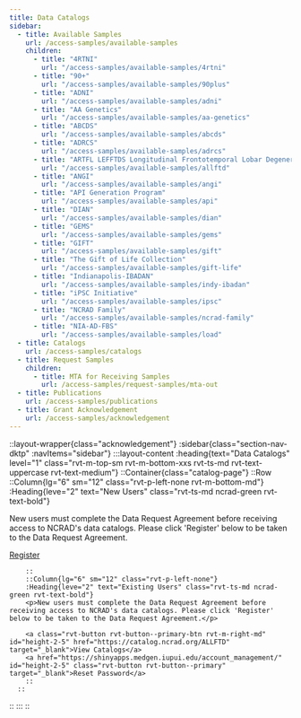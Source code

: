 ```yaml
---
title: Data Catalogs
sidebar:
  - title: Available Samples
    url: /access-samples/available-samples
    children:
      - title: "4RTNI"
        url: "/access-samples/available-samples/4rtni"
      - title: "90+"
        url: "/access-samples/available-samples/90plus"
      - title: "ADNI"
        url: "/access-samples/available-samples/adni"
      - title: "AA Genetics"
        url: "/access-samples/available-samples/aa-genetics"
      - title: "ABCDS"
        url: "/access-samples/available-samples/abcds"
      - title: "ADRCS"
        url: "/access-samples/available-samples/adrcs"
      - title: "ARTFL LEFFTDS Longitudinal Frontotemporal Lobar Degeneration ALLFTD"
        url: "/access-samples/available-samples/allftd"
      - title: "ANGI"
        url: "/access-samples/available-samples/angi"
      - title: "API Generation Program"
        url: "/access-samples/available-samples/api"
      - title: "DIAN"
        url: "/access-samples/available-samples/dian"
      - title: "GEMS"
        url: "/access-samples/available-samples/gems"
      - title: "GIFT"
        url: "/access-samples/available-samples/gift"
      - title: "The Gift of Life Collection"
        url: "/access-samples/available-samples/gift-life"
      - title: "Indianapolis-IBADAN"
        url: "/access-samples/available-samples/indy-ibadan"
      - title: "iPSC Initiative"
        url: "/access-samples/available-samples/ipsc"
      - title: "NCRAD Family"
        url: "/access-samples/available-samples/ncrad-family"
      - title: "NIA-AD-FBS"
        url: "/access-samples/available-samples/load"
  - title: Catalogs
    url: /access-samples/catalogs
  - title: Request Samples
    children:
      - title: MTA for Receiving Samples
        url: /access-samples/request-samples/mta-out
  - title: Publications
    url: /access-samples/publications
  - title: Grant Acknowledgement
    url: /access-samples/acknowledgement
---
```


::layout-wrapper{class="acknowledgement"}
:sidebar{class="section-nav-dktp" :navItems="sidebar"}
:::layout-content
:heading{text="Data Catalogs" level="1" class="rvt-m-top-sm rvt-m-bottom-xxs rvt-ts-md rvt-text-uppercase rvt-text-medium"}
::Container{class="catalog-page"}
::Row
::Column{lg="6" sm="12" class="rvt-p-left-none rvt-m-bottom-md"}
:Heading{leve="2" text="New Users" class="rvt-ts-md ncrad-green rvt-text-bold"}

<p>New users must complete the Data Request Agreement before receiving access to NCRAD's data catalogs. Please click 'Register' below to be taken to the Data Request Agreement.</p>
<a href="#" class="rvt-button rvt-button--primary-btn" id="height-2-5">Register</a>

        ::
        ::Column{lg="6" sm="12" class="rvt-p-left-none"}
        :Heading{leve="2" text="Existing Users" class="rvt-ts-md ncrad-green rvt-text-bold"}
        <p>New users must complete the Data Request Agreement before receiving access to NCRAD's data catalogs. Please click 'Register' below to be taken to the Data Request Agreement.</p>

        <a class="rvt-button rvt-button--primary-btn rvt-m-right-md" id="height-2-5" href="https://catalog.ncrad.org/ALLFTD" target="_blank">View Catalogs</a>
        <a href="https://shinyapps.medgen.iupui.edu/account_management/" id="height-2-5" class="rvt-button rvt-button--primary" target="_blank">Reset Password</a>
        ::
      ::

::
:::
::
